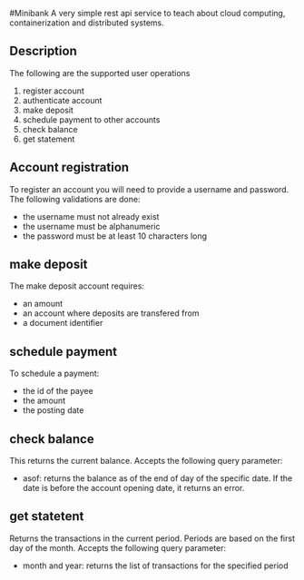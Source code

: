 #Minibank
A very simple rest api service to teach about cloud computing, containerization and distributed systems.


## Description 

The following are the supported user operations

1) register account
2) authenticate account
3) make deposit
4) schedule payment to other accounts
5) check balance
6) get statement


## Account registration

To register an account you will need to provide a username and password. The following validations are done:

- the username must not already exist
- the username must be alphanumeric
- the password must be at least 10 characters long

## make deposit

The make deposit account requires:

- an amount
- an account where deposits are transfered from
- a document identifier

## schedule payment

To schedule a payment:

- the id of the payee
- the amount
- the posting date

## check balance

This returns the current balance. Accepts the following query parameter:

- asof: returns the balance as of the end of day of the specific date. If the date is before the account opening date, it returns an error.

## get statetent

Returns the transactions in the current period.  Periods are based on the first day of the month. Accepts the following query parameter:

- month and year: returns the list of transactions for the specified period 



